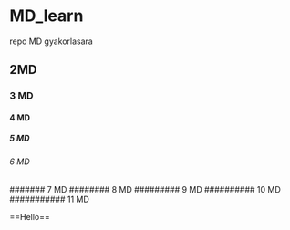 # MD_learn
repo MD gyakorlasara
## 2MD
### 3 MD
#### 4 MD
##### 5 MD
###### 6 MD 
####### 7 MD 
######## 8 MD 
######### 9 MD 
########## 10 MD 
########### 11 MD 

==Hello==


